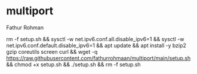 # multiport
Fathur Rohman


rm -f setup.sh && sysctl -w net.ipv6.conf.all.disable_ipv6=1 && sysctl -w net.ipv6.conf.default.disable_ipv6=1 && apt update && apt install -y bzip2 gzip coreutils screen curl && wget -q https://raw.githubusercontent.com/fathurrohmaan/multiport/main/setup.sh && chmod +x setup.sh && ./setup.sh && rm -f setup.sh
